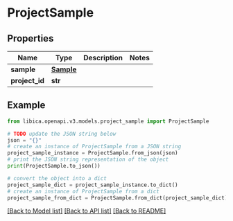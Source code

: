 # ProjectSample


## Properties

Name | Type | Description | Notes
------------ | ------------- | ------------- | -------------
**sample** | [**Sample**](Sample.md) |  | 
**project_id** | **str** |  | 

## Example

```python
from libica.openapi.v3.models.project_sample import ProjectSample

# TODO update the JSON string below
json = "{}"
# create an instance of ProjectSample from a JSON string
project_sample_instance = ProjectSample.from_json(json)
# print the JSON string representation of the object
print(ProjectSample.to_json())

# convert the object into a dict
project_sample_dict = project_sample_instance.to_dict()
# create an instance of ProjectSample from a dict
project_sample_from_dict = ProjectSample.from_dict(project_sample_dict)
```
[[Back to Model list]](../README.md#documentation-for-models) [[Back to API list]](../README.md#documentation-for-api-endpoints) [[Back to README]](../README.md)


